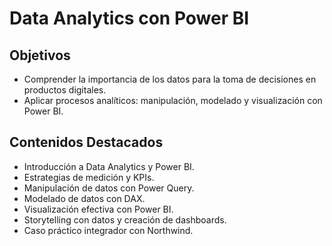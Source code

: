 # Data Analytics con Power BI

## Objetivos
- Comprender la importancia de los datos para la toma de decisiones en productos digitales.
- Aplicar procesos analíticos: manipulación, modelado y visualización con Power BI.

## Contenidos Destacados
- Introducción a Data Analytics y Power BI.
- Estrategias de medición y KPIs.
- Manipulación de datos con Power Query.
- Modelado de datos con DAX.
- Visualización efectiva con Power BI.
- Storytelling con datos y creación de dashboards.
- Caso práctico integrador con Northwind.
